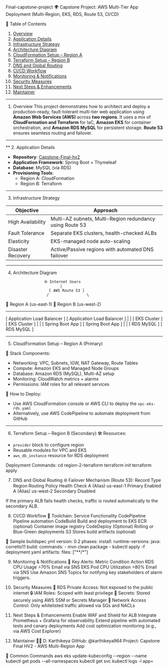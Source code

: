Final-capstone-project
🌍 Capstone Project: AWS Multi-Tier App Deployment (Multi-Region, EKS, RDS, Route 53, CI/CD)

 📖 Table of Contents
1. [Overview](#1-overview)  
2. [Application Details](#2-application-details)  
3. [Infrastructure Strategy](#3-infrastructure-strategy)  
4. [Architecture Diagram](#4-architecture-diagram)  
5. [CloudFormation Setup – Region A](#5-cloudformation-setup--region-a)  
6. [Terraform Setup – Region B](#6-terraform-setup--region-b)  
7. [DNS and Global Routing](#7-dns-and-global-routing)  
8. [CI/CD Workflow](#8-cicd-workflow)  
9. [Monitoring & Notifications](#9-monitoring--notifications)  
10. [Security Measures](#10-security-measures)  
11. [Next Steps & Enhancements](#11-next-steps--enhancements)  
12. [Maintainer](#12-maintainer)

---

 1. Overview
This project demonstrates how to architect and deploy a production-ready, fault-tolerant multi-tier web application using **Amazon Web Services (AWS)** across **two regions**. It uses a mix of **CloudFormation and Terraform** for IaC, **Amazon EKS** for container orchestration, and **Amazon RDS MySQL** for persistent storage. **Route 53** ensures seamless routing and failover.

---
**
 2. Application Details
 
- **Repository**: [Capstone-Final-hv2](https://github.com/karthikeya964/Capstone-Final-hv2)
- **Application Framework**: Spring Boot + Thymeleaf
- **Database**: MySQL (via RDS)
- **Provisioning Tools**:
  - Region A: CloudFormation
  - Region B: Terraform

---

 3. Infrastructure Strategy

| Objective         | Approach                                                            |
|-------------------|---------------------------------------------------------------------|
| High Availability | Multi-AZ subnets, Multi-Region redundancy using Route 53           |
| Fault Tolerance   | Separate EKS clusters, health-checked ALBs                         |
| Elasticity        | EKS-managed node auto-scaling                                       |
| Disaster Recovery | Active/Passive regions with automated DNS failover                 |

---

4. Architecture Diagram

                     🌐 Internet Users
                            |
                       [ AWS Route 53 ]
                      /                 \
🔹 Region A (us-east-1)               🔹 Region B (us-west-2)
------------------------             -------------------------
[ Application Load Balancer ]      [ Application Load Balancer ]
          |                                      |
      [ EKS Cluster ]                        [ EKS Cluster ]
          |                                      |
   [ Spring Boot App ]                    [ Spring Boot App ]
          |                                      |
     [ RDS MySQL ]                          [ RDS MySQL ]


---

 5. CloudFormation Setup – Region A (Primary)

 📁 Stack Components:
- Networking: VPC, Subnets, IGW, NAT Gateway, Route Tables
- Compute: Amazon EKS and Managed Node Groups
- Database: Amazon RDS (MySQL), Multi-AZ setup
- Monitoring: CloudWatch metrics + alarms
- Permissions: IAM roles for all relevant services

 🚀 How to Deploy:
- Use AWS CloudFormation console or AWS CLI to deploy the `vpc-eks-rds.yaml`
- Alternatively, use AWS CodePipeline to automate deployment from GitHub

---
 6. Terraform Setup – Region B (Secondary)
 🛠 Resources:
- `provider` block to configure region
- Reusable modules for VPC and EKS
- `aws_db_instance` resource for RDS deployment

 Deployment Commands:
cd region-2-terraform
terraform init
terraform apply

7. DNS and Global Routing
🌐 Failover Mechanism (Route 53):
Record Type	Region	Routing Policy	Health Check
A (Alias)	us-east-1	Primary	Enabled
A (Alias)	us-west-2	Secondary	Disabled

If the primary ALB fails health checks, traffic is routed automatically to the secondary ALB.

8. CI/CD Workflow
🧰 Toolchain:
Service	Functionality
CodePipeline	Pipeline automation
CodeBuild	Build and deployment to EKS
ECR (optional)	Container image registry
CodeDeploy	(Optional) Rolling or Blue-Green deployments
S3	Stores build artifacts (optional)

🧪 Sample buildspec.yml
version: 0.2
phases:
  install:
    runtime-versions:
      java: corretto11
  build:
    commands:
      - mvn clean package
      - kubectl apply -f deployment.yaml
artifacts:
  files: ["**/*"]
  
9. Monitoring & Notifications
📡 Key Alerts:
Metric	Condition	Action
RDS CPU Usage	>70%	Email via SNS
EKS Pod CPU Utilization	>80%	Email via SNS
Use Amazon SNS Topics for notifying key stakeholders of alarm triggers.

10. Security Measures
🔐 RDS Private Access: Not exposed to the public internet
🔒 IAM Roles: Scoped with least privilege
🧾 Secrets: Stored securely using AWS SSM or Secrets Manager
🚫 Network Access Control: Only whitelisted traffic allowed via SGs and NACLs

11. Next Steps & Enhancements
Enable WAF and Shield for ALB
Integrate Prometheus + Grafana for observability
Extend pipeline with automated tests and canary deployments
Add cost optimization monitoring (e.g., via AWS Cost Explorer)

12. Maintainer
👨‍💻 D. Karthikeya
GitHub: @karthikeya964
Project: Capstone Final HV2 - AWS Multi-Region App

📌 Common Commands
aws eks update-kubeconfig --region <region> --name <cluster>
kubectl get pods --all-namespaces
kubectl get svc
kubectl logs -l app=<your-app-name>


